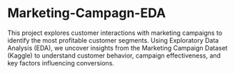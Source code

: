 # Marketing-Campagn-EDA
This project explores customer interactions with marketing campaigns to identify the most profitable customer segments. Using Exploratory Data Analysis (EDA), we uncover insights from the Marketing Campaign Dataset (Kaggle) to understand customer behavior, campaign effectiveness, and key factors influencing conversions.
